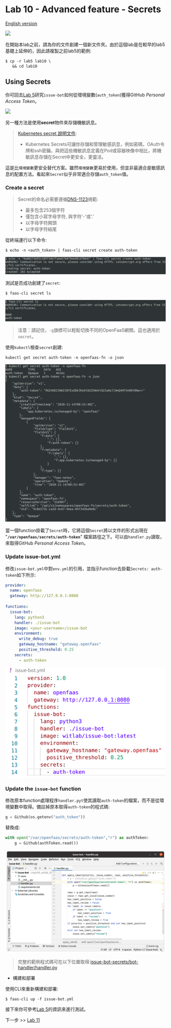 # Lab 10 - Advanced feature - Secrets

[English version](lab10.md)

<img src="https://github.com/openfaas/media/raw/master/OpenFaaS_Magnet_3_1_png.png" width="500px"></img>

在開始本lab之前，請為你的文件創建一個新文件夾。由於這個lab是在較早的lab5基礎上延伸的，因此請複製之前lab5的範例:

```
$ cp -r lab5 lab10 \
   && cd lab10
```

## Using Secrets

你可回去[Lab 5](./lab5_zh-tw.md)研究`issue-bot`如何從環境變數(`auth_token`)獲得GitHub *Personal Access Token*。

![](docs/lab5/env-yml.png)

另一種方法是使用**secret**物件來存儲機敏訊息。

> [Kubernetes secret 說明文件](https://kubernetes.io/docs/concepts/configuration/secret/):
> * Kubernetes Secrets可讓你存儲和管理敏感訊息，例如密碼，OAuth令牌和ssh密鑰。與把這些機敏訊息定義在Pod或容器映像中相比，將機敏訊息存儲在Secret中更安全，更靈活。

這是比`環境變數`更安全替代方案。雖然`環境變數`更易於使用，但並非最適合是敏感訊息的配置方法。看起來`Secret`似乎非常適合存儲`auth_token`值。

### Create a secret

> Secret的命名必需要遵循[DNS-1123](https://tools.ietf.org/html/rfc1123)規範:
> * 最多包含253個字符
> * 僅包含小寫字母字符, 與字符'-'或'.'
> * 以字母字符開頭
> * 以字母字符結尾

從終端運行以下命令:

```
$ echo -n <auth_token> | faas-cli secret create auth-token
```

![](docs/lab10/create-secret-k8s.png)

測試是否成功創建了`secret`:

```
$ faas-cli secret ls
```

![](docs/lab10/list-secret-faas-cli.png)

> 注意：請記住，`-g`旗標可以輕鬆切換不同的OpenFaaS網關。這也適用於`secret`。

使用`kubectl`檢查`secret`創建:

```
kubectl get secret auth-token -n openfaas-fn -o json
```

![](docs/lab10/secret-out-k8s.png)

當一個function掛載了`Secret`時，它將這個`Secret`將以文件的形式出現在 "**`/var/openfaas/secrets/auth-token`**" 檔案路徑之下。可以由`handler.py`讀取，來取得GitHub *Personal Access Token*。

### Update issue-bot.yml

修改`issue-bot.yml`中對`env.yml`的引用，並指示function去掛載`Secrets: auth-token`如下所示:

```yml
provider:
  name: openfaas
  gateway: http://127.0.0.1:8080

functions:
  issue-bot:
    lang: python3
    handler: ./issue-bot
    image: <your-username>/issue-bot
    environment:
      write_debug: true
      gateway_hostname: "gateway.openfaas"
      positive_threshold: 0.25
    secrets:
      - auth-token

```

![](docs/lab10/issue-bot-yml-modify.png)

### Update the `issue-bot` function

修改原本function處理程序`handler.pyt`使其讀取`auth-token`的檔案，而不是從環境變數中取得。備註掉原本取得`auth-token`的程式碼:

```python
g = Github(os.getenv("auth_token"))
```

替換成:

```python
with open("/var/openfaas/secrets/auth-token","r") as authToken:  
    g = Github(authToken.read())
```

![](docs/lab10/issue-bot-modify.png)

> 完整的範例程式碼可在以下位置取得:[issue-bot-secrets/bot-handler/handler.py](https://github.com/openfaas/workshop/blob/master/issue-bot-secrets/bot-handler/handler.py)

* 構建和部署

使用CLI來重新構建和部署:

```
$ faas-cli up -f issue-bot.yml
```

接下來你可參考[Lab 5](./lab5_zh-tw.md)的資訊來進行測試。

下一步 >>  [Lab 11](lab11_zh-tw.md)